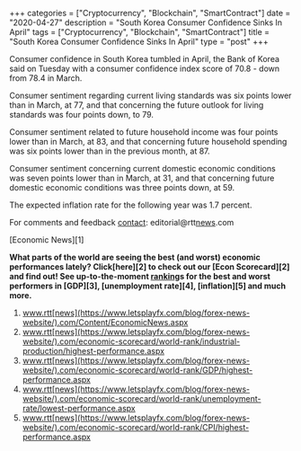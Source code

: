 +++
categories = ["Cryptocurrency", "Blockchain", "SmartContract"]
date = "2020-04-27"
description = "South Korea Consumer Confidence Sinks In April"
tags = ["Cryptocurrency", "Blockchain", "SmartContract"]
title = "South Korea Consumer Confidence Sinks In April"
type = "post"
+++

Consumer confidence in South Korea tumbled in April, the Bank of Korea
said on Tuesday with a consumer confidence index score of 70.8 - down
from 78.4 in March.

Consumer sentiment regarding current living standards was six points
lower than in March, at 77, and that concerning the future outlook for
living standards was four points down, to 79.

Consumer sentiment related to future household income was four points
lower than in March, at 83, and that concerning future household
spending was six points lower than in the previous month, at 87.

Consumer sentiment concerning current domestic economic conditions was
seven points lower than in March, at 31, and that concerning future
domestic economic conditions was three points down, at 59.

The expected inflation rate for the following year was 1.7 percent.

For comments and feedback [contact](https://www.playgroundfx.com/contact/): editorial@rtt[news](https://www.letsplayfx.com/blog/forex-news-website/).com

[Economic News][1]

 **What parts of the world are seeing the best (and worst) economic
performances lately? Click[here][2] to check out our [Econ Scorecard][2]
and find out! See up-to-the-moment [ranking](https://www.playgroundfx.com/blog/crypto-exchange-ranking/)s for the best and worst
performers in [GDP][3], [unemployment rate][4], [inflation][5] and much
more.**

   1. www.rtt[news](https://www.letsplayfx.com/blog/forex-news-website/).com/Content/EconomicNews.aspx
   2. www.rtt[news](https://www.letsplayfx.com/blog/forex-news-website/).com/economic-scorecard/world-rank/industrial-production/highest-performance.aspx
   3. www.rtt[news](https://www.letsplayfx.com/blog/forex-news-website/).com/economic-scorecard/world-rank/GDP/highest-performance.aspx
   4. www.rtt[news](https://www.letsplayfx.com/blog/forex-news-website/).com/economic-scorecard/world-rank/unemployment-rate/lowest-performance.aspx
   5. www.rtt[news](https://www.letsplayfx.com/blog/forex-news-website/).com/economic-scorecard/world-rank/CPI/highest-performance.aspx